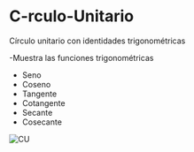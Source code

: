 # C-rculo-Unitario
Círculo unitario con identidades trigonométricas

-Muestra las funciones trigonométricas
- Seno
- Coseno
- Tangente
- Cotangente
- Secante
- Cosecante

![CU](https://user-images.githubusercontent.com/73601742/97952570-87aa8800-1d63-11eb-9477-899c5637aac8.png)
